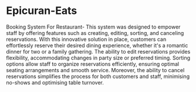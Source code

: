 # Epicuran-Eats
Booking System For Restaurant-  This system was designed to empower staff by offering 
features such as creating, editing, sorting, and canceling reservations. With this innovative 
solution in place, customers can effortlessly reserve their desired dining experience, whether 
it's a romantic dinner for two or a family gathering. The ability to edit reservations provides 
flexibility, accommodating changes in party size or preferred timing. Sorting options allow 
staff to organize reservations efficiently, ensuring optimal seating arrangements and smooth 
service. Moreover, the ability to cancel reservations simplifies the process for both customers 
and staff, minimising no-shows and optimising table turnover.
